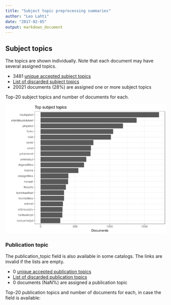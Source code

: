 ```yaml
---
title: "Subject topic preprocessing summaries"
author: "Leo Lahti"
date: "2017-02-05"
output: markdown_document
---
```


## Subject topics

The topics are shown individually. Note that each document may have
several assigned topics.



  * 3481 [unique accepted subject topics](output.tables/subject_topic_accepted.csv)
  * [List of discarded subject topics](output.tables/subject_topic_discarded.csv)
  * 20021 documents (28%) are assigned one or more subject topics 


Top-20 subject topics and number of documents for each.

![plot of chunk summarytopics22](figure/summarytopics22-1.png)

### Publication topic

The publication_topic field is also available in some catalogs. The links are invalid if the lists are empty.



  * 0 [unique accepted publication topics](output.tables/publication_topic_accepted.csv)
  * [List of discarded publication topics](output.tables/publication_topic_discarded.csv)
  * 0 documents (NaN%) are assigned a publication topic 

Top-20 publication topics and number of documents for each, in
case the field is available:


